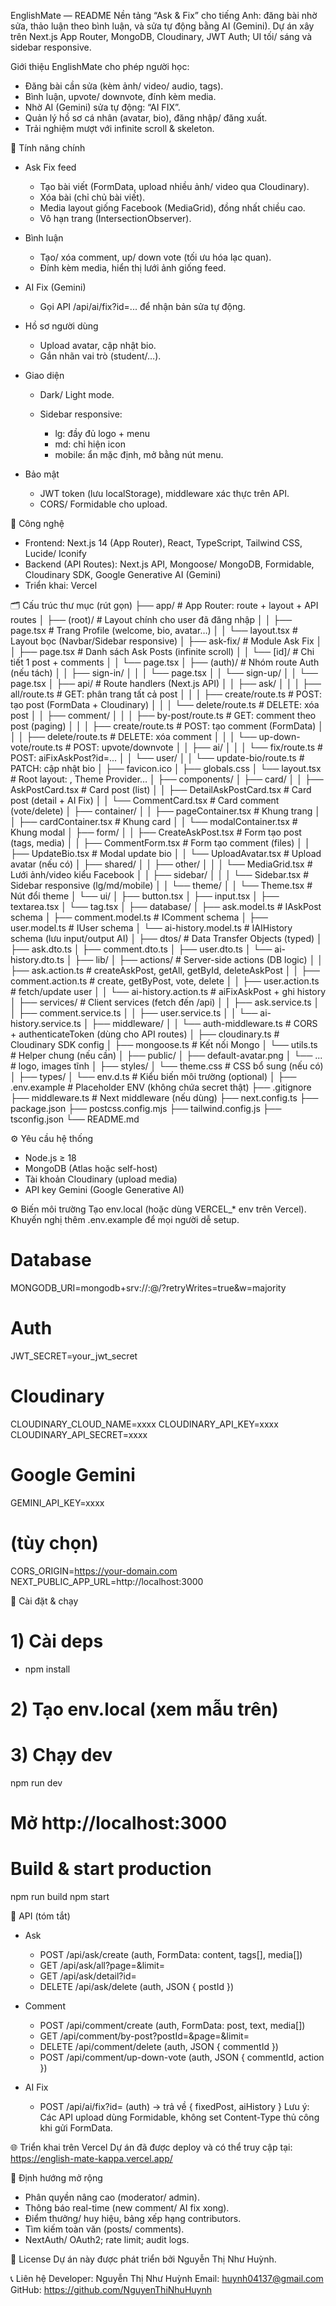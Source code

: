 EnglishMate — README
Nền tảng “Ask & Fix” cho tiếng Anh: đăng bài nhờ sửa, thảo luận theo bình luận, và sửa tự động bằng AI (Gemini). Dự án xây trên Next.js App Router, MongoDB, Cloudinary, JWT Auth; UI tối/ sáng và sidebar responsive.

Giới thiệu
EnglishMate cho phép người học:
   - Đăng bài cần sửa (kèm ảnh/ video/ audio, tags).
   - Bình luận, upvote/ downvote, đính kèm media.
   - Nhờ AI (Gemini) sửa tự động: “AI FIX”.
   - Quản lý hồ sơ cá nhân (avatar, bio), đăng nhập/ đăng xuất.
   - Trải nghiệm mượt với infinite scroll & skeleton.
     
🚀 Tính năng chính
 * Ask Fix feed
   - Tạo bài viết (FormData, upload nhiều ảnh/ video qua Cloudinary).
   - Xóa bài (chỉ chủ bài viết).
   - Media layout giống Facebook (MediaGrid), đồng nhất chiều cao.
   - Vô hạn trang (IntersectionObserver).
 * Bình luận
   - Tạo/ xóa comment, up/ down vote (tối ưu hóa lạc quan).
   - Đính kèm media, hiển thị lưới ảnh giống feed.

 * AI Fix (Gemini)
   - Gọi API /api/ai/fix?id=... để nhận bản sửa tự động.

 * Hồ sơ người dùng
   - Upload avatar, cập nhật bio.
   - Gắn nhãn vai trò (student/…).

 * Giao diện
   - Dark/ Light mode.

   - Sidebar responsive:
      + lg: đầy đủ logo + menu
      + md: chỉ hiện icon
      + mobile: ẩn mặc định, mở bằng nút menu.

 * Bảo mật
   - JWT token (lưu localStorage), middleware xác thực trên API.
   - CORS/ Formidable cho upload.

🧩 Công nghệ
   - Frontend: Next.js 14 (App Router), React, TypeScript, Tailwind CSS, Lucide/ Iconify
   - Backend (API Routes): Next.js API, Mongoose/ MongoDB, Formidable, Cloudinary SDK, Google Generative AI (Gemini)
   - Triển khai: Vercel

🗂️ Cấu trúc thư mục (rút gọn)
├── app/                                   # App Router: route + layout + API routes
│   ├── (root)/                            # Layout chính cho user đã đăng nhập
│   │   ├── page.tsx                       # Trang Profile (welcome, bio, avatar…)
│   │   └── layout.tsx                     # Layout bọc (Navbar/Sidebar responsive)
│   ├── ask-fix/                           # Module Ask Fix
│   │   ├── page.tsx                       # Danh sách Ask Posts (infinite scroll)
│   │   └── [id]/                          # Chi tiết 1 post + comments
│   │       └── page.tsx
│   ├── (auth)/                            # Nhóm route Auth (nếu tách)
│   │   ├── sign-in/
│   │   │   └── page.tsx
│   │   └── sign-up/
│   │       └── page.tsx
│   ├── api/                               # Route handlers (Next.js API)
│   │   ├── ask/
│   │   │   ├── all/route.ts               # GET: phân trang tất cả post
│   │   │   ├── create/route.ts            # POST: tạo post (FormData + Cloudinary)
│   │   │   └── delete/route.ts            # DELETE: xóa post
│   │   ├── comment/
│   │   │   ├── by-post/route.ts           # GET: comment theo post (paging)
│   │   │   ├── create/route.ts            # POST: tạo comment (FormData)
│   │   │   ├── delete/route.ts            # DELETE: xóa comment
│   │   │   └── up-down-vote/route.ts      # POST: upvote/downvote
│   │   ├── ai/
│   │   │   └── fix/route.ts               # POST: aiFixAskPost?id=...
│   │   └── user/
│   │       └── update-bio/route.ts        # PATCH: cập nhật bio
│   ├── favicon.ico
│   ├── globals.css
│   └── layout.tsx                         # Root layout: <html>, Theme Provider…
│
├── components/
│   ├── card/
│   │   ├── AskPostCard.tsx                # Card post (list)
│   │   ├── DetailAskPostCard.tsx          # Card post (detail + AI Fix)
│   │   └── CommentCard.tsx                # Card comment (vote/delete)
│   ├── container/
│   │   ├── pageContainer.tsx              # Khung trang
│   │   ├── cardContainer.tsx              # Khung card
│   │   └── modalContainer.tsx             # Khung modal
│   ├── form/
│   │   ├── CreateAskPost.tsx              # Form tạo post (tags, media)
│   │   ├── CommentForm.tsx                # Form tạo comment (files)
│   │   ├── UpdateBio.tsx                  # Modal update bio
│   │   └── UploadAvatar.tsx               # Upload avatar (nếu có)
│   ├── shared/
│   │   ├── other/
│   │   │   └── MediaGrid.tsx              # Lưới ảnh/video kiểu Facebook
│   │   ├── sidebar/
│   │   │   └── Sidebar.tsx                # Sidebar responsive (lg/md/mobile)
│   │   └── theme/
│   │       └── Theme.tsx                  # Nút đổi theme
│   └── ui/
│       ├── button.tsx
│       ├── input.tsx
│       ├── textarea.tsx
│       └── tag.tsx
│
├── database/
│   ├── ask.model.ts                       # IAskPost schema
│   ├── comment.model.ts                   # IComment schema
│   ├── user.model.ts                      # IUser schema
│   └── ai-history.model.ts                # IAIHistory schema (lưu input/output AI)
│
├── dtos/                                  # Data Transfer Objects (typed)
│   ├── ask.dto.ts
│   ├── comment.dto.ts
│   ├── user.dto.ts
│   └── ai-history.dto.ts
│
├── lib/
│   ├── actions/                           # Server-side actions (DB logic)
│   │   ├── ask.action.ts                  # createAskPost, getAll, getById, deleteAskPost
│   │   ├── comment.action.ts              # create, getByPost, vote, delete
│   │   ├── user.action.ts                 # fetch/update user
│   │   └── ai-history.action.ts           # aiFixAskPost + ghi history
│   ├── services/                          # Client services (fetch đến /api)
│   │   ├── ask.service.ts
│   │   ├── comment.service.ts
│   │   ├── user.service.ts
│   │   └── ai-history.service.ts
│   ├── middleware/
│   │   └── auth-middleware.ts             # CORS + authenticateToken (dùng cho API routes)
│   ├── cloudinary.ts                      # Cloudinary SDK config
│   ├── mongoose.ts                        # Kết nối Mongo
│   └── utils.ts                           # Helper chung (nếu cần)
│
├── public/
│   ├── default-avatar.png
│   └── ...                                # logo, images tĩnh
│
├── styles/
│   └── theme.css                          # CSS bổ sung (nếu có)
│
├── types/
│   └── env.d.ts                           # Kiểu biến môi trường (optional)
│
├── .env.example                           # Placeholder ENV (không chứa secret thật)
├── .gitignore
├── middleware.ts                          # Next middleware (nếu dùng)
├── next.config.ts
├── package.json
├── postcss.config.mjs
├── tailwind.config.js
├── tsconfig.json
└── README.md

⚙️ Yêu cầu hệ thống
   - Node.js ≥ 18
   - MongoDB (Atlas hoặc self-host)
   - Tài khoản Cloudinary (upload media)
   - API key Gemini (Google Generative AI)

⚙️ Biến môi trường
Tạo env.local (hoặc dùng VERCEL_* env trên Vercel). Khuyến nghị thêm .env.example để mọi người dễ setup.
# Database
MONGODB_URI=mongodb+srv://<user>:<pass>@<cluster>/<db>?retryWrites=true&w=majority

# Auth
JWT_SECRET=your_jwt_secret

# Cloudinary
CLOUDINARY_CLOUD_NAME=xxxx
CLOUDINARY_API_KEY=xxxx
CLOUDINARY_API_SECRET=xxxx

# Google Gemini
GEMINI_API_KEY=xxxx

# (tùy chọn)
CORS_ORIGIN=https://your-domain.com
NEXT_PUBLIC_APP_URL=http://localhost:3000

🔧 Cài đặt & chạy
   # 1) Cài deps
   - npm install

   # 2) Tạo env.local (xem mẫu trên)

   # 3) Chạy dev
   npm run dev
   # Mở http://localhost:3000

   # Build & start production
   npm run build
   npm start 

🔌 API (tóm tắt)
 * Ask
   - POST /api/ask/create (auth, FormData: content, tags[], media[])
   - GET /api/ask/all?page=&limit=
   - GET /api/ask/detail?id=
   - DELETE /api/ask/delete (auth, JSON { postId })

 * Comment
   - POST /api/comment/create (auth, FormData: post, text, media[])
   - GET /api/comment/by-post?postId=&page=&limit=
   - DELETE /api/comment/delete (auth, JSON { commentId })
   - POST /api/comment/up-down-vote (auth, JSON { commentId, action })

 * AI Fix
   - POST /api/ai/fix?id=<askPostId> (auth) → trả về { fixedPost, aiHistory }
   Lưu ý: Các API upload dùng Formidable, không set Content-Type thủ công khi gửi FormData.

🌐 Triển khai trên Vercel
   Dự án đã được deploy và có thể truy cập tại: https://english-mate-kappa.vercel.app/

🔮 Định hướng mở rộng
   - Phân quyền nâng cao (moderator/ admin).
   - Thông báo real-time (new comment/ AI fix xong).
   - Điểm thưởng/ huy hiệu, bảng xếp hạng contributors.
   - Tìm kiếm toàn văn (posts/ comments).
   - NextAuth/ OAuth2; rate limit; audit logs.

📜 License
   Dự án này được phát triển bởi Nguyễn Thị Như Huỳnh.

📞 Liên hệ
Developer: Nguyễn Thị Như Huỳnh
Email: huynh04137@gmail.com
GitHub: https://github.com/NguyenThiNhuHuynh
